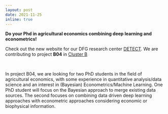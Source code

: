 ```yaml
---
layout: post
date: 2021-11-25
inline: true
---
```


<b>Do your Phd in agricultural economics combining deep learning and econometrics!</b>
<br>

Check out the new website for our DFG research center <a href="https://www.lf.uni-bonn.de/en/research/crc-detect">DETECT</a>. We are contributing to project <b>B04</b> in <a href="https://www.lf.uni-bonn.de/en/research/crc-detect/crc-structure/cluster-b/cluster-b-projects">Cluster B</a>  

<br>

In project B04, we are looking for two PhD students in the field of agricultural economics, with some experience in quantitative analysis/data science and an interest in (Bayesian) Econometrics/Machine Learning. One PhD student will focus on the Bayesian approach to merge existing data sources. The second focuses on combining data driven deep learning approaches with econometric approaches considering economic or biophysical information.
